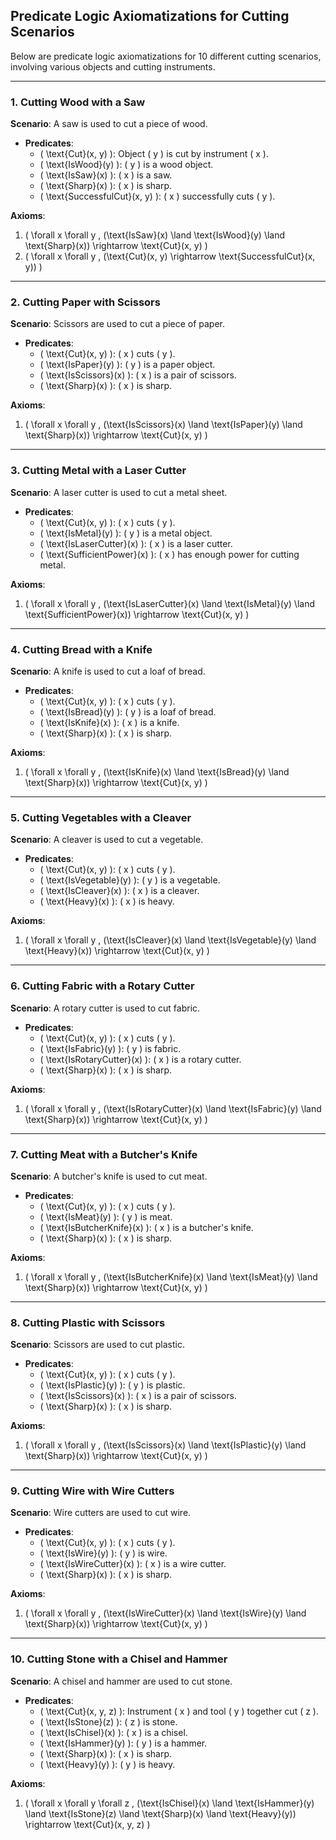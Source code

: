 ## Predicate Logic Axiomatizations for Cutting Scenarios

Below are predicate logic axiomatizations for 10 different cutting scenarios, involving various objects and cutting instruments.

---

### 1. Cutting Wood with a Saw

**Scenario**: A saw is used to cut a piece of wood.
- **Predicates**:
  - \( \text{Cut}(x, y) \): Object \( y \) is cut by instrument \( x \).
  - \( \text{IsWood}(y) \): \( y \) is a wood object.
  - \( \text{IsSaw}(x) \): \( x \) is a saw.
  - \( \text{Sharp}(x) \): \( x \) is sharp.
  - \( \text{SuccessfulCut}(x, y) \): \( x \) successfully cuts \( y \).

**Axioms**:
1. \( \forall x \forall y \, (\text{IsSaw}(x) \land \text{IsWood}(y) \land \text{Sharp}(x)) \rightarrow \text{Cut}(x, y) \)
2. \( \forall x \forall y \, (\text{Cut}(x, y) \rightarrow \text{SuccessfulCut}(x, y)) \)

---

### 2. Cutting Paper with Scissors

**Scenario**: Scissors are used to cut a piece of paper.
- **Predicates**:
  - \( \text{Cut}(x, y) \): \( x \) cuts \( y \).
  - \( \text{IsPaper}(y) \): \( y \) is a paper object.
  - \( \text{IsScissors}(x) \): \( x \) is a pair of scissors.
  - \( \text{Sharp}(x) \): \( x \) is sharp.

**Axioms**:
1. \( \forall x \forall y \, (\text{IsScissors}(x) \land \text{IsPaper}(y) \land \text{Sharp}(x)) \rightarrow \text{Cut}(x, y) \)

---

### 3. Cutting Metal with a Laser Cutter

**Scenario**: A laser cutter is used to cut a metal sheet.
- **Predicates**:
  - \( \text{Cut}(x, y) \): \( x \) cuts \( y \).
  - \( \text{IsMetal}(y) \): \( y \) is a metal object.
  - \( \text{IsLaserCutter}(x) \): \( x \) is a laser cutter.
  - \( \text{SufficientPower}(x) \): \( x \) has enough power for cutting metal.

**Axioms**:
1. \( \forall x \forall y \, (\text{IsLaserCutter}(x) \land \text{IsMetal}(y) \land \text{SufficientPower}(x)) \rightarrow \text{Cut}(x, y) \)

---

### 4. Cutting Bread with a Knife

**Scenario**: A knife is used to cut a loaf of bread.
- **Predicates**:
  - \( \text{Cut}(x, y) \): \( x \) cuts \( y \).
  - \( \text{IsBread}(y) \): \( y \) is a loaf of bread.
  - \( \text{IsKnife}(x) \): \( x \) is a knife.
  - \( \text{Sharp}(x) \): \( x \) is sharp.

**Axioms**:
1. \( \forall x \forall y \, (\text{IsKnife}(x) \land \text{IsBread}(y) \land \text{Sharp}(x)) \rightarrow \text{Cut}(x, y) \)

---

### 5. Cutting Vegetables with a Cleaver

**Scenario**: A cleaver is used to cut a vegetable.
- **Predicates**:
  - \( \text{Cut}(x, y) \): \( x \) cuts \( y \).
  - \( \text{IsVegetable}(y) \): \( y \) is a vegetable.
  - \( \text{IsCleaver}(x) \): \( x \) is a cleaver.
  - \( \text{Heavy}(x) \): \( x \) is heavy.

**Axioms**:
1. \( \forall x \forall y \, (\text{IsCleaver}(x) \land \text{IsVegetable}(y) \land \text{Heavy}(x)) \rightarrow \text{Cut}(x, y) \)

---

### 6. Cutting Fabric with a Rotary Cutter

**Scenario**: A rotary cutter is used to cut fabric.
- **Predicates**:
  - \( \text{Cut}(x, y) \): \( x \) cuts \( y \).
  - \( \text{IsFabric}(y) \): \( y \) is fabric.
  - \( \text{IsRotaryCutter}(x) \): \( x \) is a rotary cutter.
  - \( \text{Sharp}(x) \): \( x \) is sharp.

**Axioms**:
1. \( \forall x \forall y \, (\text{IsRotaryCutter}(x) \land \text{IsFabric}(y) \land \text{Sharp}(x)) \rightarrow \text{Cut}(x, y) \)

---

### 7. Cutting Meat with a Butcher's Knife

**Scenario**: A butcher's knife is used to cut meat.
- **Predicates**:
  - \( \text{Cut}(x, y) \): \( x \) cuts \( y \).
  - \( \text{IsMeat}(y) \): \( y \) is meat.
  - \( \text{IsButcherKnife}(x) \): \( x \) is a butcher's knife.
  - \( \text{Sharp}(x) \): \( x \) is sharp.

**Axioms**:
1. \( \forall x \forall y \, (\text{IsButcherKnife}(x) \land \text{IsMeat}(y) \land \text{Sharp}(x)) \rightarrow \text{Cut}(x, y) \)

---

### 8. Cutting Plastic with Scissors

**Scenario**: Scissors are used to cut plastic.
- **Predicates**:
  - \( \text{Cut}(x, y) \): \( x \) cuts \( y \).
  - \( \text{IsPlastic}(y) \): \( y \) is plastic.
  - \( \text{IsScissors}(x) \): \( x \) is a pair of scissors.
  - \( \text{Sharp}(x) \): \( x \) is sharp.

**Axioms**:
1. \( \forall x \forall y \, (\text{IsScissors}(x) \land \text{IsPlastic}(y) \land \text{Sharp}(x)) \rightarrow \text{Cut}(x, y) \)

---

### 9. Cutting Wire with Wire Cutters

**Scenario**: Wire cutters are used to cut wire.
- **Predicates**:
  - \( \text{Cut}(x, y) \): \( x \) cuts \( y \).
  - \( \text{IsWire}(y) \): \( y \) is wire.
  - \( \text{IsWireCutter}(x) \): \( x \) is a wire cutter.
  - \( \text{Sharp}(x) \): \( x \) is sharp.

**Axioms**:
1. \( \forall x \forall y \, (\text{IsWireCutter}(x) \land \text{IsWire}(y) \land \text{Sharp}(x)) \rightarrow \text{Cut}(x, y) \)

---

### 10. Cutting Stone with a Chisel and Hammer

**Scenario**: A chisel and hammer are used to cut stone.
- **Predicates**:
  - \( \text{Cut}(x, y, z) \): Instrument \( x \) and tool \( y \) together cut \( z \).
  - \( \text{IsStone}(z) \): \( z \) is stone.
  - \( \text{IsChisel}(x) \): \( x \) is a chisel.
  - \( \text{IsHammer}(y) \): \( y \) is a hammer.
  - \( \text{Sharp}(x) \): \( x \) is sharp.
  - \( \text{Heavy}(y) \): \( y \) is heavy.

**Axioms**:
1. \( \forall x \forall y \forall z \, (\text{IsChisel}(x) \land \text{IsHammer}(y) \land \text{IsStone}(z) \land \text{Sharp}(x) \land \text{Heavy}(y)) \rightarrow \text{Cut}(x, y, z) \)
